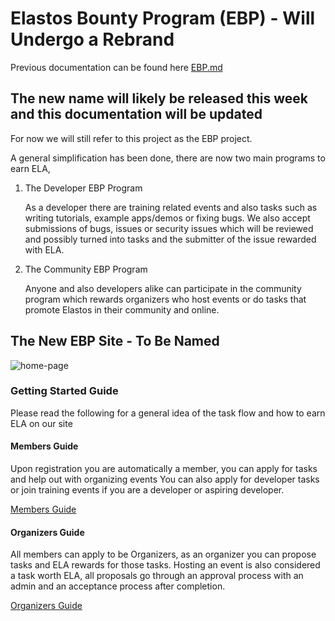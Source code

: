 
# Elastos Bounty Program (EBP) - Will Undergo a Rebrand

Previous documentation can be found here [EBP.md](./EBP.md)

## The new name will likely be released this week and this documentation will be updated

For now we will still refer to this project as the EBP project.

A general simplification has been done, there are now two main programs to earn ELA,

1. The Developer EBP Program

    As a developer there are training related events and also tasks such as writing tutorials,
    example apps/demos or fixing bugs. We also accept submissions of bugs, issues or security
    issues which will be reviewed and possibly turned into tasks and the submitter of the issue
    rewarded with ELA.

2. The Community EBP Program

    Anyone and also developers alike can participate in the community program which rewards
    organizers who host events or do tasks that promote Elastos in their community and online.


## The New EBP Site - To Be Named

![home-page](http://d72wx65dsgs48.cloudfront.net/images/MD/1.png)

### Getting Started Guide

Please read the following for a general idea of the task flow and how to earn ELA on our site

#### Members Guide

Upon registration you are automatically a member, you can apply for tasks and help out with organizing events
You can also apply for developer tasks or join training events if you are a developer or aspiring developer.

[Members Guide](./MembersGuide.md)


#### Organizers Guide

All members can apply to be Organizers, as an organizer you can propose tasks and ELA rewards for those tasks.
Hosting an event is also considered a task worth ELA, all proposals go through an approval process
with an admin and an acceptance process after completion.

[Organizers Guide](./OrganizerGuide.md)

